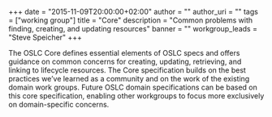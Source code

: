 +++
date = "2015-11-09T20:00:00+02:00"
author = ""
author_uri = ""
tags = ["working group"]
title = "Core"
description = "Common problems with finding, creating, and updating resources"
banner = ""
workgroup_leads = "Steve Speicher"
+++

The OSLC Core defines essential elements of OSLC specs and offers guidance on common concerns for creating, updating, retrieving, and linking to lifecycle resources. The Core specification builds on the best practices we’ve learned as a community and on the work of the existing domain work groups. Future OSLC domain specifications can be based on this core specification, enabling other workgroups to focus more exclusively on domain-specific concerns.